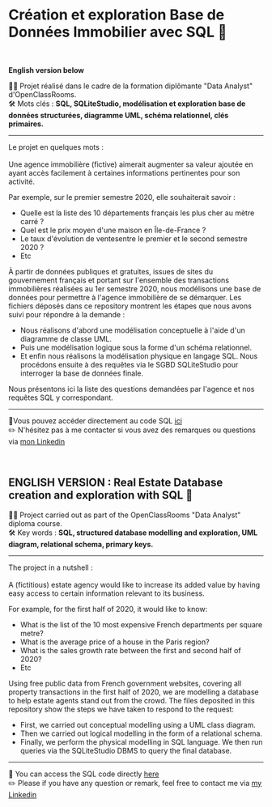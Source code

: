 # Création et exploration Base de Données Immobilier avec SQL 🏡
<br>

**English version below**
<br>

👨‍🎓 Projet réalisé dans le cadre de la formation diplômante "Data Analyst" d'OpenClassRooms.<br>
🛠 Mots clés : **SQL, SQLiteStudio, modélisation et exploration base de données structurées, diagramme UML, schéma relationnel, clés primaires.**

---

Le projet en quelques mots :<br>
<br>Une agence immobilière (fictive) aimerait augmenter sa valeur ajoutée en ayant accès facilement à certaines informations pertinentes pour son activité.

Par exemple, sur le premier semestre 2020, elle souhaiterait savoir  :
- Quelle est la liste des 10 départements français les plus cher au mètre carré ?
- Quel est le prix moyen d'une maison en Île-de-France ?
- Le taux d'évolution de ventesentre le premier et le second semestre 2020 ?
- Etc

À partir de données publiques et gratuites, issues de sites du gouvernement français et portant sur l'ensemble des transactions immobilières réalisées au 1er semestre 2020, nous modélisons une base de données pour permettre à l'agence immobilière de se démarquer.
Les fichiers déposés dans ce repository montrent les étapes que nous avons suivi pour répondre à la demande :
- Nous réalisons d'abord une modélisation conceptuelle à l'aide d'un diagramme de classe UML.
- Puis une modélisation logique sous la forme d'un schéma relationnel.
- Et enfin nous réalisons la modélisation physique en langage SQL.
Nous procédons ensuite à des requêtes via le SGBD SQLiteStudio pour interroger la base de données finale.

Nous présentons ici la liste des questions demandées par l'agence et nos requêtes SQL y correspondant.

---

👋Vous pouvez accéder directement au code SQL [ici](https://github.com/florian-thouraud/Base-de-donnes-Immo-SQL/blob/main/Thouraud_Florian_4_Requ%C3%AAtes_SQL_avec_r%C3%A9sultats_112022.pdf)<br>
✏️ N'hésitez pas à me contacter si vous avez des remarques ou questions via [mon Linkedin](https://www.linkedin.com/in/florian-thouraud)
<br>

<br>

## ENGLISH VERSION : Real Estate Database creation and exploration with SQL 🏡

👨‍🎓 Project carried out as part of the OpenClassRooms "Data Analyst" diploma course.<br>
🛠 Key words : **SQL, structured database modelling and exploration, UML diagram, relational schema, primary keys.**

---

The project in a nutshell :<br>
<br>A (fictitious) estate agency would like to increase its added value by having easy access to certain information relevant to its business.

For example, for the first half of 2020, it would like to know:
- What is the list of the 10 most expensive French departments per square metre?
- What is the average price of a house in the Paris region?
- What is the sales growth rate between the first and second half of 2020?
- Etc

Using free public data from French government websites, covering all property transactions in the first half of 2020, we are modelling a database to help estate agents stand out from the crowd.
The files deposited in this repository show the steps we have taken to respond to the request:
- First, we carried out conceptual modelling using a UML class diagram.
- Then we carried out logical modelling in the form of a relational schema.
- Finally, we perform the physical modelling in SQL language.
We then run queries via the SQLiteStudio DBMS to query the final database.

---

👋 You can access the SQL code directly [here](https://github.com/florian-thouraud/Base-de-donnes-Immo-SQL/blob/main/Thouraud_Florian_4_Requ%C3%AAtes_SQL_avec_r%C3%A9sultats_112022.pdf)<br>
✏️ Please if you have any question or remark, feel free to contact me via [my Linkedin](https://www.linkedin.com/in/florian-thouraud)
